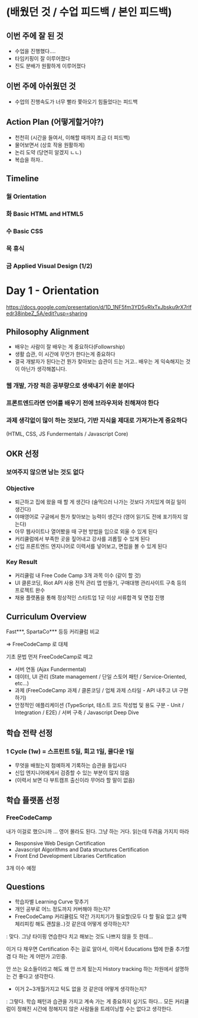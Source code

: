 
# (배웠던 것 / 수업 피드백 / 본인 피드백)

## 이번 주에 잘 된 것 

- 수업을 진행했다....
- 타임키핑이 잘 이루어졌다
- 진도 분배가 원활하게 이루어졌다

## 이번 주에 아쉬웠던 것

- 수업의 진행속도가 너무 빨라 쫓아오기 힘들었다는 피드백

## Action Plan (어떻게할거야?)

- 천천히 (시간을 들여서, 이해할 때까지 조금 더 피드백)
- 물어보면서 (상호 작용 원활하게)
- 논리 도약 (당연히 알겠지 ㄴㄴ)
- 복습을 하자..

## Timeline

### 월 Orientation

### 화 Basic HTML and HTML5

### 수 Basic CSS

### 목 휴식

### 금 Applied Visual Design (1/2)


# Day 1 - Orientation

https://docs.google.com/presentation/d/1D_1NF5fm3YD5vRlxTxJbsku9rX7rlfedr38inbeZ_5A/edit?usp=sharing

## Philosophy Alignment

- 배우는 사람이 잘 배우는 게 중요하다(Followrship)
- 생활 습관, 이 시간에 무언가 한다는게 중요하다
- 결국 개발자가 된다는건 뭔가 찾아보는 습관이 드는 거고.. 배우는 게 익숙해지는 것이 아닌가 생각해봅니다.

### 웹 개발, 가장 적은 공부량으로 생색내기 쉬운 분야다

### 프론트엔드라면 언어를 배우기 전에 브라우저와 친해져야 한다 

### 과제 생각없이 많이 하는 것보다, 기반 지식을 제대로 가져가는게 중요하다
(HTML, CSS, JS Fundermentals / Javascript Core)

## OKR 선정

### 보여주지 않으면 남는 것도 없다

### Objective

- 퇴근하고 집에 왔을 때 할 게 생긴다 (술먹으러 나가는 것보다 가치있게 여길 일이 생긴다)
- 야매영어로 구글에서 뭔가 찾아보는 능력이 생긴다 (영어 읽기도 전에 포기하지 않는다)
- 아무 웹사이트나 열어봤을 때 구현 방법을 입으로 외울 수 있게 된다
- 커리큘럼에서 부족한 곳을 짚어내고 강사를 괴롭힐 수 있게 된다
- 신입 프론트엔드 엔지니어로 이력서를 넣어보고, 면접을 볼 수 있게 된다

### Key Result

- 커리큘럼 내 Free Code Camp 3개 과목 이수 (같이 할 것)
- UI 클론코딩, Riot API 사용 전적 관리 앱 만들기, 구매대행 관리사이트 구축 등의 프로젝트 완수
- 채용 플랫폼을 통해 정상적인 스타트업 1곳 이상 서류합격 및 면접 진행

## Curriculum Overview

Fast***, SpartaCo*** 등등 커리큘럼 비교

=> FreeCodeCamp 로 대체

기초 문법 먼저 FreeCodeCamp로 떼고

- 서버 연동 (Ajax Fundermental)
- 데이터, UI 관리 (State management / 단일 스토어 패턴 / Service-Oriented, etc...)
- 과제 (FreeCodeCamp 과제 / 클론코딩 / 업체 과제 스타일 - API 내주고 UI 구현하기) 
- 안정적인 애플리케이션 (TypeScript, 테스트 코드 작성법 및 용도 구분 - Unit / Integration / E2E) / 서버 구축 / Javascript Deep Dive

## 학습 전략 선정

### 1 Cycle (1w) = 스프린트 5일, 회고 1일, 쿨다운 1일

- 무엇을 배웠는지 첨예하게 기록하는 습관을 들입시다
- 신입 엔지니어에게서 검증할 수 있는 부분이 많지 않음
- (이력서 보면 다 부트캠프 출신이라 무어라 할 말이 없음)

## 학습 플랫폼 선정

### FreeCodeCamp

내가 이걸로 했으니까 ... 영어 몰라도 된다. 그냥 하는 거다. 읽는데 두려움 가지지 마라

- Responsive Web Design Certification
- Javascript Algorithms and Data structures Certification
- Front End Development Libraries Certification

3개 이수 예정

## Questions 

- 학습자별 Learning Curve 맞추기
- 개인 공부로 어느 정도까지 커버해야 하는지?
- FreeCodeCamp 커리큘럼도 약간 가지치기가 필요할(모두 다 할 필요 없고 살짝 체리피킹 해도 괜찮을..)것 같은데 어떻게 생각하는지?

: 맞다. 그냥 타이핑 연습한다 치고 해보는 것도 나쁘지 않을 듯 한데...

이거 다 채우면 Certification 주는 걸로 알아서, 이력서 Educations 탭에 한줄 추가할 겸 다 하는 게 어떤가 고민중.

안 쓰는 요소들이라고 해도 왜 안 쓰게 됬는지 History tracking 하는 차원에서 설명하는 건 좋다고 생각한다.

- 이거 2~3개월가지고 턱도 없을 것 같은데 어떻게 생각하는지?

: 그렇다. 학습 패턴과 습관을 가지고 계속 가는 게 중요하지 싶기도 하다... 모든 커리큘럼이 정해진 시간에 정해지지 않은 사람들을 트레이닝할 수는 없다고 생각한다.

